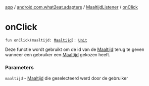 [app](../../index.md) / [android.com.what2eat.adapters](../index.md) / [MaaltijdListener](index.md) / [onClick](./on-click.md)

# onClick

`fun onClick(maaltijd: `[`Maaltijd`](../../android.com.what2eat.model/-maaltijd/index.md)`): `[`Unit`](https://kotlinlang.org/api/latest/jvm/stdlib/kotlin/-unit/index.html)

Deze functie wordt gebruikt om de id van de [Maaltijd](../../android.com.what2eat.model/-maaltijd/index.md) terug te geven wanneer een gebruiker een
[Maaltijd](../../android.com.what2eat.model/-maaltijd/index.md) gekozen heeft.

### Parameters

`maaltijd` - [Maaltijd](../../android.com.what2eat.model/-maaltijd/index.md) die geselecteerd werd door de gebruiker